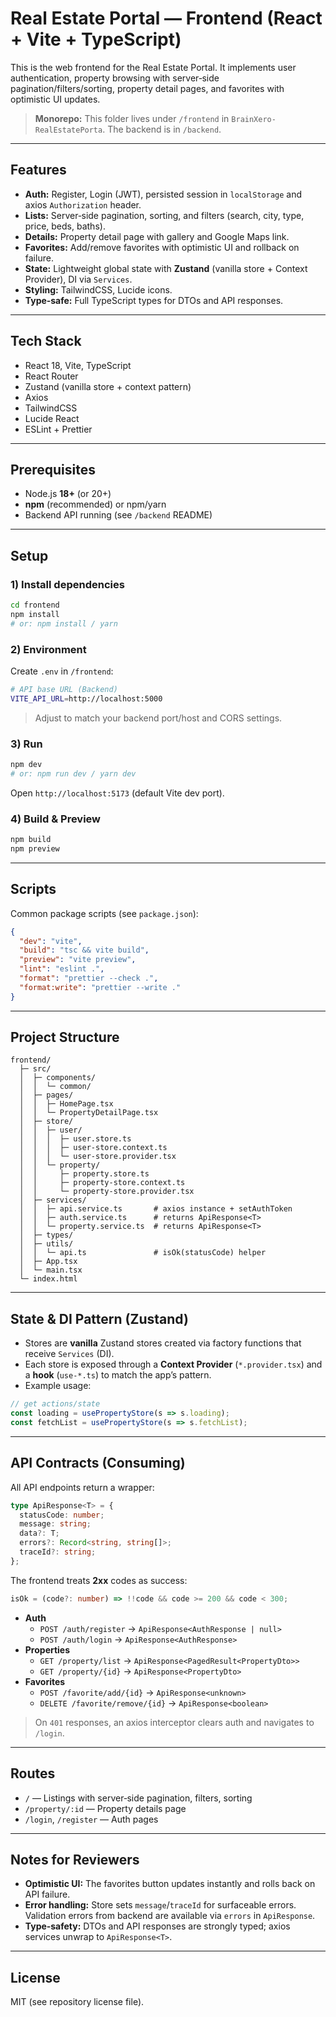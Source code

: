 # Real Estate Portal — Frontend (React + Vite + TypeScript)

This is the web frontend for the Real Estate Portal. It implements user authentication, property browsing with server‑side pagination/filters/sorting, property detail pages, and favorites with optimistic UI updates.

> **Monorepo:** This folder lives under `/frontend` in `BrainXero-RealEstatePorta`. The backend is in `/backend`.

---

## Features

- **Auth:** Register, Login (JWT), persisted session in `localStorage` and axios `Authorization` header.
- **Lists:** Server‑side pagination, sorting, and filters (search, city, type, price, beds, baths).
- **Details:** Property detail page with gallery and Google Maps link.
- **Favorites:** Add/remove favorites with optimistic UI and rollback on failure.
- **State:** Lightweight global state with **Zustand** (vanilla store + Context Provider), DI via `Services`.
- **Styling:** TailwindCSS, Lucide icons.
- **Type‑safe:** Full TypeScript types for DTOs and API responses.

---

## Tech Stack

- React 18, Vite, TypeScript
- React Router
- Zustand (vanilla store + context pattern)
- Axios
- TailwindCSS
- Lucide React
- ESLint + Prettier

---

## Prerequisites

- Node.js **18+** (or 20+)
- **npm** (recommended) or npm/yarn
- Backend API running (see `/backend` README)

---

## Setup

### 1) Install dependencies
```bash
cd frontend
npm install
# or: npm install / yarn
```

### 2) Environment
Create `.env` in `/frontend`:

```bash
# API base URL (Backend)
VITE_API_URL=http://localhost:5000
```
> Adjust to match your backend port/host and CORS settings.

### 3) Run
```bash
npm dev
# or: npm run dev / yarn dev
```
Open `http://localhost:5173` (default Vite dev port).

### 4) Build & Preview
```bash
npm build
npm preview
```

---

## Scripts
Common package scripts (see `package.json`):
```json
{
  "dev": "vite",
  "build": "tsc && vite build",
  "preview": "vite preview",
  "lint": "eslint .",
  "format": "prettier --check .",
  "format:write": "prettier --write ."
}
```

---

## Project Structure

```
frontend/
  ├─ src/
  │  ├─ components/
  │  │  └─ common/
  │  ├─ pages/
  │  │  ├─ HomePage.tsx
  │  │  └─ PropertyDetailPage.tsx
  │  ├─ store/
  │  │  ├─ user/
  │  │  │  ├─ user.store.ts
  │  │  │  ├─ user-store.context.ts
  │  │  │  └─ user-store.provider.tsx
  │  │  └─ property/
  │  │     ├─ property.store.ts
  │  │     ├─ property-store.context.ts
  │  │     └─ property-store.provider.tsx
  │  ├─ services/
  │  │  ├─ api.service.ts       # axios instance + setAuthToken
  │  │  ├─ auth.service.ts      # returns ApiResponse<T>
  │  │  └─ property.service.ts  # returns ApiResponse<T>
  │  ├─ types/
  │  ├─ utils/
  │  │  └─ api.ts               # isOk(statusCode) helper
  │  ├─ App.tsx
  │  └─ main.tsx
  └─ index.html
```

---

## State & DI Pattern (Zustand)

- Stores are **vanilla** Zustand stores created via factory functions that receive `Services` (DI).
- Each store is exposed through a **Context Provider** (`*.provider.tsx`) and a **hook** (`use-*.ts`) to match the app’s pattern.
- Example usage:
```ts
// get actions/state
const loading = usePropertyStore(s => s.loading);
const fetchList = usePropertyStore(s => s.fetchList);
```

---

## API Contracts (Consuming)

All API endpoints return a wrapper:
```ts
type ApiResponse<T> = {
  statusCode: number;
  message: string;
  data?: T;
  errors?: Record<string, string[]>;
  traceId?: string;
};
```

The frontend treats **2xx** codes as success:
```ts
isOk = (code?: number) => !!code && code >= 200 && code < 300;
```

- **Auth**
  - `POST /auth/register` → `ApiResponse<AuthResponse | null>`
  - `POST /auth/login` → `ApiResponse<AuthResponse>`
- **Properties**
  - `GET /property/list` → `ApiResponse<PagedResult<PropertyDto>>`
  - `GET /property/{id}` → `ApiResponse<PropertyDto>`
- **Favorites**
  - `POST /favorite/add/{id}` → `ApiResponse<unknown>`
  - `DELETE /favorite/remove/{id}` → `ApiResponse<boolean>`

> On `401` responses, an axios interceptor clears auth and navigates to `/login`.

---

## Routes

- `/` — Listings with server‑side pagination, filters, sorting
- `/property/:id` — Property details page
- `/login`, `/register` — Auth pages

---

## Notes for Reviewers

- **Optimistic UI:** The favorites button updates instantly and rolls back on API failure.
- **Error handling:** Store sets `message`/`traceId` for surfaceable errors. Validation errors from backend are available via `errors` in `ApiResponse`.
- **Type‑safety:** DTOs and API responses are strongly typed; axios services unwrap to `ApiResponse<T>`.

---

## License

MIT (see repository license file).
